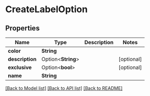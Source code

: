 # CreateLabelOption

## Properties

Name | Type | Description | Notes
------------ | ------------- | ------------- | -------------
**color** | **String** |  | 
**description** | Option<**String**> |  | [optional]
**exclusive** | Option<**bool**> |  | [optional]
**name** | **String** |  | 

[[Back to Model list]](../README.md#documentation-for-models) [[Back to API list]](../README.md#documentation-for-api-endpoints) [[Back to README]](../README.md)


